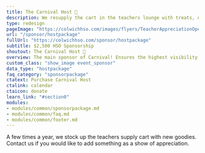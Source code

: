 ```yaml
---
title: The Carnival Host 🎪
description: We resupply the cart in the teachers lounge with treats, drinks, supplies and more.
type: redesign
pageImage: "https://colwichhso.com/images/flyers/TeacherAppreciationOpenGraph.jpg"
url: "/sponsor/hostpackage"
fullUrl: "https://colwichhso.com/sponsor/hostpackage"
subtitle: $2,500 HSO Sponsorship
shoutout: The Carnival Host 🎪
overview: The main sponsor of Carnival! Ensures the highest visibility prior to, and during the event. Includes premium year-long benefits.
custom_class: "show_image event_sponsor"
data_type: "hostpackage"
faq_category: "sponsorpackage"
ctatext: Purchase Carnival Host
ctalink: calendar
ctaicon: donate
learn_link: "#section0"
modules:
- modules/common/sponsorpackage.md
- modules/common/faq.md
- modules/common/footer.md 
---
```

A few times a year, we stock up the teachers supply cart with new goodies. Contact us if you would like to add something as a show of appreciation.